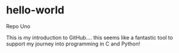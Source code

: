 # hello-world
Repo Uno

This is my introduction to GitHub.... this seems like a fantastic tool to support my journey into programming in C and Python!
